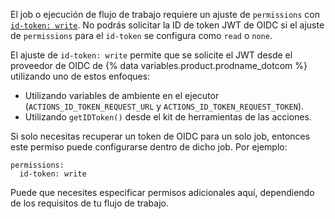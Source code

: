 El job o ejecución de flujo de trabajo requiere un ajuste de `permissions` con [`id-token: write`](/actions/security-guides/automatic-token-authentication#permissions-for-the-github_token). No podrás solicitar la ID de token JWT de OIDC si el ajuste de `permissions` para el `id-token` se configura como `read` o `none`.

El ajuste de `id-token: write` permite que se solicite el JWT desde el proveedor de OIDC de {% data variables.product.prodname_dotcom %} utilizando uno de estos enfoques:

- Utilizando variables de ambiente en el ejecutor (`ACTIONS_ID_TOKEN_REQUEST_URL` y `ACTIONS_ID_TOKEN_REQUEST_TOKEN`).
- Utilizando `getIDToken()` desde el kit de herramientas de las acciones.

Si solo necesitas recuperar un token de OIDC para un solo job, entonces este permiso puede configurarse dentro de dicho job. Por ejemplo:

```yaml{:copy}
permissions:
  id-token: write
```

Puede que necesites especificar permisos adicionales aquí, dependiendo de los requisitos de tu flujo de trabajo. 
